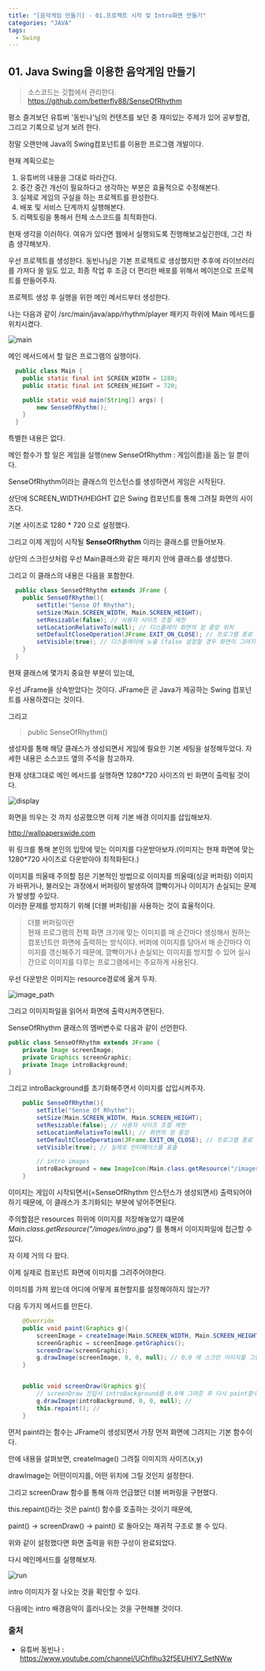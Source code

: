 ```yaml
---
title: "[음악게임 만들기] - 01.프로젝트 시작 및 Intro화면 만들기"
categories: "JAVA"
tags:
  - Swing
---
```



## 01. Java Swing을 이용한 음악게임 만들기

>  소스코드는 깃헙에서 관리한다. <br/>https://github.com/betterfly88/SenseOfRhythm

평소 즐겨보던 유튜버 '동빈나'님의 컨텐츠를 보던 중 재미있는 주제가 있어 공부할겸, 그리고 기록으로 남겨 보려 한다.

정말 오랜만에 Java의 Swing컴포넌트를 이용한 프로그램 개발이다.

현재 계획으로는 
1. 유튜버의 내용을 그대로 따라간다.
2. 중간 중간 개선이 필요하다고 생각하는 부분은 효율적으로 수정해본다.
3. 실제로 게임의 구실을 하는 프로젝트를 완성한다.
4. 배포 및 서비스 단계까지 실행해본다.
5. 리팩토링을 통해서 전체 소스코드를 최적화한다.

현재 생각을 이러하다. 여유가 있다면 웹에서 실행되도록 진행해보고싶긴한데, 그건 차츰 생각해보자.

우선 프로젝트를 생성한다. 동빈나님은 기본 프로젝트로 생성했지만 추후에 라이브러리를 가져다 쓸 일도 있고, 최종 작업 후 조금 더 편리한 배포를 위해서 메이븐으로 프로젝트를 만들어주자.

프로젝트 생성 후 실행을 위한 메인 메서드부터 생성한다.

나는 다음과 같이 /src/main/java/app/rhythm/player 패키지 하위에 Main 메서드를 위치시켰다.

![main](/assets/images/181101/main_method.png)

메인 메서드에서 할 일은 프로그램의 실행이다.

~~~java
  public class Main {
    public static final int SCREEN_WIDTH = 1280;
    public static final int SCREEN_HEIGHT = 720;

    public static void main(String[] args) {
        new SenseOfRhythm();
    }
  }

~~~

특별한 내용은 없다.

메인 함수가 할 일은 게임을 실행(new SenseOfRhythm : 게임이름)을 돕는 일 뿐이다.

SenseOfRhythm이라는 클래스의 인스턴스를 생성하면서 게임은 시작된다.

상단에 SCREEN_WIDTH/HEIGHT 값은 Swing 컴포넌트를 통해 그려질 화면의 사이즈다.

기본 사이즈로 1280 * 720 으로 설정했다.

그리고 이제 게임이 시작될 **SenseOfRhythm** 이라는 클래스를 만들어보자.

상단의 스크린샷처럼 우선 Main클래스와 같은 패키지 안에 클래스를 생성했다.

그리고 이 클래스의 내용은 다음을 포함한다.


~~~java
  public class SenseOfRhythm extends JFrame {
    public SenseOfRhythm(){
        setTitle("Sense Of Rhythm");
        setSize(Main.SCREEN_WIDTH, Main.SCREEN_HEIGHT);
        setResizable(false); // 사용자 사이즈 조절 제한
        setLocationRelativeTo(null); // 디스플레이 화면의 정 중앙 위치
        setDefaultCloseOperation(JFrame.EXIT_ON_CLOSE); // 프로그램 종료 후 실제로 프로세스를 종료시킴
        setVisible(true); // 디스플레이에 노출 (false 설정할 경우 화면이 그려지지 않음)
    }
  }
~~~

현재 클래스에 몇가지 중요한 부분이 있는데,

우선 JFrame을 상속받았다는 것이다. JFrame은 곧 Java가 제공하는 Swing 컴포넌트를 사용하겠다는 것이다.

그리고 

> public SenseOfRhythm() 

생성자를 통해 해당 클래스가 생성되면서 게임에 필요한 기본 세팅을 설정해두었다. 자세한 내용은 소스코드 옆의 주석을 참고하자.

현재 상태그대로 메인 메서드를 실행하면 1280*720 사이즈의 빈 화면이 출력될 것이다.

![display](/assets/images/181101/basic_display.png)

화면을 띄우는 것 까지 성공했으면 이제 기본 배경 이미지를 삽입해보자.

http://wallpaperswide.com

위 링크를 통해 본인의 입맛에 맞는 이미지를 다운받아보자.(이미지는 현재 화면에 맞는 1280*720 사이즈로 다운받아야 최적화된다.)

 이미지를 띄울때 주의할 점은 기본적인 방법으로 이미지를 띄울때(싱글 버퍼링) 이미지가 바뀌거나, 불러오는 과정에서 버퍼링이 발생하여 깜빡이거나 이미지가 손실되는 문제가 발생할 수있다. <br/>
이러한 문제를 방지하기 위해 [더블 버퍼링]을 사용하는 것이 효율적이다.

>더블 버퍼링이란<br/>
현재 프로그램의 전체 화면 크기에 맞는 이미지를 매 순간마다 생성해서 원하는 컴포넌트만 화면에 출력하는 방식이다. 버퍼에 이미지를 담아서 매 순간마다 이미지를 갱신해주기 때문에, 깜빡이거나 손실되는 이미지를 방지할 수 있어 실시간으로 이미지를 다루는 프로그램에서는 주요하게 사용된다.

우선 다운받은 이미지는 resource경로에 옮겨 두자.

![image_path](/assets/images/181101/image_path.png)

그리고 이미지파일을 읽어서 화면에 출력시켜주면된다.

SenseOfRhythm 클래스의 멤버변수로 다음과 같이 선언한다.

~~~java
public class SenseOfRhythm extends JFrame {
    private Image screenImage;
    private Graphics screenGraphic;
    private Image introBackground;
}

~~~

그리고 introBackground를 초기화해주면서 이미지를 삽입시켜주자.

~~~java
    public SenseOfRhythm(){
        setTitle("Sense Of Rhythm");
        setSize(Main.SCREEN_WIDTH, Main.SCREEN_HEIGHT);
        setResizable(false); // 사용자 사이즈 조절 제한
        setLocationRelativeTo(null); // 화면의 정 중앙
        setDefaultCloseOperation(JFrame.EXIT_ON_CLOSE); // 프로그램 종료 후 실제로 프로세스를 종료시킴
        setVisible(true); // 실제로 인터페이스를 표출

        // intro images
        introBackground = new ImageIcon(Main.class.getResource("/images/intro.jpg")).getImage();
    }
~~~

이미지는 게임이 시작되면서(=SenseOfRhythm 인스턴스가 생성되면서) 출력되어야 하기 때문에, 이 클래스가 초기화되는 부분에 넣어주면된다.

주의할점은 resources 하위에 이미지를 저장해놓았기 떄문에 *Main.class.getResource("/images/intro.jpg")* 를 통해서 이미지파일에 접근할 수 있다.

자 이제 거의 다 왔다.

이제 실제로 컴포넌트 화면에 이미지를 그려주어야한다.

이미즤를 가져 왔는데 어디에 어떻게 표현할지를 설정해야하지 않는가?

다음 두가지 메서드를 만든다.

~~~java
    @Override
    public void paint(Graphics g){
        screenImage = createImage(Main.SCREEN_WIDTH, Main.SCREEN_HEIGHT);
        screenGraphic = screenImage.getGraphics();
        screenDraw(screenGraphic);
        g.drawImage(screenImage, 0, 0, null); // 0,0 에 스크린 이미지를 그림
    }


    public void screenDraw(Graphics g){
        // screenDraw 진입시 introBackground를 0,0에 그려준 후 다시 paint함수를 그려준다(this.repaint()) ==> 매 순간마다(프로그램이 종료될때까지) 반
        g.drawImage(introBackground, 0, 0, null); //
        this.repaint(); //
    }

~~~

먼저 paint라는 함수는 JFrame이 생성되면서 가장 먼저 화면에 그려지는 기본 함수이다.

안에 내용을 살펴보면, createImage() 그려질 이미지의 사이즈(x,y)

drawImage는 어떤이미지를, 어떤 위치에 그릴 것인지 설정한다.

그리고 screenDraw 함수를 통해 아까 언급했던 더블 버퍼링을 구현했다.

this.repaint()라는 것은 paint() 함수를 호출하는 것이기 때문에, 

paint() -> screenDraw() -> paint() 로 돌아오는 재귀적 구조로 볼 수 있다.

위와 같이 설정했다면 화면 출력을 위한 구성이 완료되었다.

다시 메인메서드를 실행해보자.

![run](/assets/images/181101/run.png)

intro 이미지가 잘 나오는 것을 확인할 수 있다.

다음에는 intro 배경음악이 흘러나오는 것을 구현해볼 것이다.

### 출처
- 유튜버 동빈나 : https://www.youtube.com/channel/UChflhu32f5EUHlY7_SetNWw